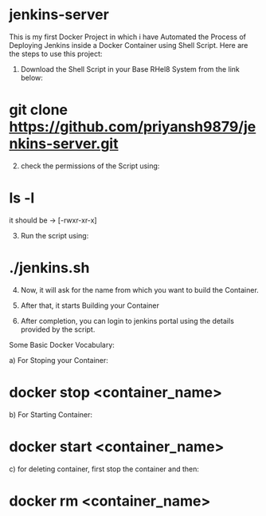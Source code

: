 # jenkins-server
This is my first Docker Project in which i have Automated the Process of Deploying Jenkins inside a Docker Container using Shell Script. Here are the steps to use this project:

1. Download the Shell Script in your Base RHel8 System from the link below:
# git clone https://github.com/priyansh9879/jenkins-server.git

2. check the permissions of the Script using:
# ls -l
it should be -> [-rwxr-xr-x]

3. Run the script using:
# ./jenkins.sh

4. Now, it will ask for the name from which you want to build the Container.

5. After that, it starts Building your Container

6. After completion, you can login to jenkins portal using the details provided by the script.

Some Basic Docker Vocabulary:

a) For Stoping your Container:
# docker stop <container_name>

b) For Starting Container:
# docker start <container_name>

c) for deleting container, first stop the container and then:
# docker rm <container_name>
